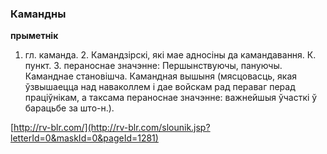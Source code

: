 ### Камандны
**прыметнік**

1. гл. каманда. 2. Камандзірскі, які мае адносіны да камандавання. К. пункт. 3. пераноснае значэнне: Першынствуючы, пануючы. Каманднае становішча. Камандная вышыня (мясцовасць, якая ўзвышаецца над наваколлем і дае войскам рад пераваг перад праціўнікам, а таксама пераноснае значэнне: важнейшыя ўчасткі ў барацьбе за што-н.).

<a rel="author">[http://rv-blr.com/](http://rv-blr.com/slounik.jsp?letterId=0&maskId=0&pageId=1281)</a>
